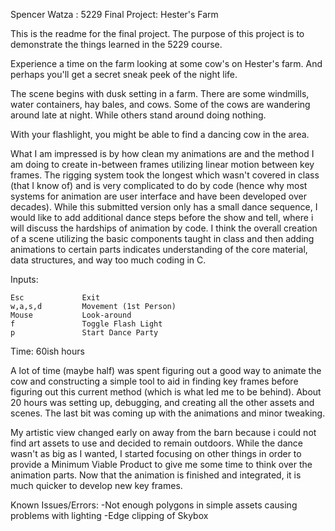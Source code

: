 Spencer Watza : 5229
Final Project: Hester's Farm

This is the readme for the final project. The purpose of this project is to 
demonstrate the things learned in the 5229 course.

Experience a time on the farm looking at some cow's on Hester's farm. And
perhaps you'll get a secret sneak peek of the night life.

The scene begins with dusk setting in a farm. There are some windmills, water containers, hay bales, and cows.
Some of the cows are wandering around late at night. While others stand around doing nothing. 

With your flashlight, you might be able to find a dancing cow in the area. 

What I am impressed is by how clean my animations are and the method I am doing to create in-between frames utilizing linear motion between key frames. The rigging system took the longest which wasn't covered in class (that I know of) and is very complicated to do by code (hence why most systems for animation are user interface and have been developed over decades). While this submitted version only has a small dance sequence, I would like to add additional dance steps before the show and tell, where i will discuss the hardships of animation by code. I think the overall creation of a scene utilizing the basic components taught in class and then adding animations to certain parts indicates understanding of the core material, data structures, and way too much coding in C. 

Inputs:

	Esc				Exit
	w,a,s,d 		Movement (1st Person)
	Mouse 			Look-around
	f               Toggle Flash Light
	p 				Start Dance Party


Time:
60ish hours

A lot of time (maybe half) was spent figuring out a good way to animate the cow and constructing a simple tool to aid in 
finding key frames before figuring out this current method (which is what led me to be behind). About 20 hours was setting up, debugging, and creating all the other assets and scenes.  The last bit was coming up with the animations and minor tweaking. 

My artistic view changed early on away from the barn because i could not find art assets to use and decided to remain outdoors. While the dance wasn't as big as I wanted, I started focusing on other things in order to provide a Minimum Viable Product to give me some time to think over the animation parts. Now that the animation is finished and integrated, it is much quicker to develop new key frames. 

Known Issues/Errors:
-Not enough polygons in simple assets causing problems with lighting 
-Edge clipping of Skybox